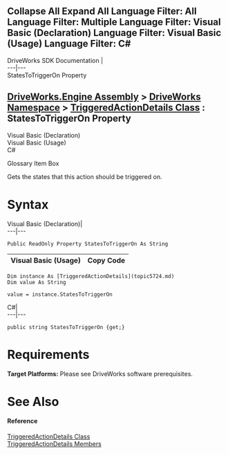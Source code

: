        

 Collapse All Expand All  Language Filter: All  Language Filter: Multiple  Language Filter: Visual Basic (Declaration) Language Filter: Visual Basic (Usage) Language Filter: C#  
---  
DriveWorks SDK Documentation  |   
---|---  
StatesToTriggerOn Property   
  
[DriveWorks.Engine Assembly](topic2156.md) > [DriveWorks Namespace](topic2159.md) > [TriggeredActionDetails Class](topic5724.md) : StatesToTriggerOn Property  
---  
  
Visual Basic (Declaration)    
Visual Basic (Usage)    
C# 

Glossary Item Box

Gets the states that this action should be triggered on. 

# Syntax

Visual Basic (Declaration)|   
---|---  
      
    
    Public ReadOnly Property StatesToTriggerOn As String  
  
Visual Basic (Usage)| Copy Code  
---|---  
      
    
    Dim instance As [TriggeredActionDetails](topic5724.md)
    Dim value As String
     
    value = instance.StatesToTriggerOn  
  
C#|   
---|---  
      
    
    public string StatesToTriggerOn {get;}  
  
# Requirements

**Target Platforms:** Please see DriveWorks software prerequisites.

# See Also

#### Reference

[TriggeredActionDetails Class](topic5724.md)   
[TriggeredActionDetails Members](topic5725.md)


